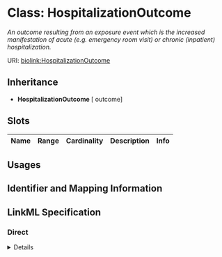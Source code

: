 # Class: HospitalizationOutcome
_An outcome resulting from an exposure event which is the increased manifestation of acute (e.g. emergency room visit) or chronic (inpatient) hospitalization._





URI: [biolink:HospitalizationOutcome](https://w3id.org/biolink/vocab/HospitalizationOutcome)




## Inheritance

* **HospitalizationOutcome** [ outcome]




## Slots

| Name | Range | Cardinality | Description  | Info |
| ---  | --- | --- | --- | --- |


## Usages



## Identifier and Mapping Information









## LinkML Specification

<!-- TODO: investigate https://stackoverflow.com/questions/37606292/how-to-create-tabbed-code-blocks-in-mkdocs-or-sphinx -->

### Direct

<details>
```yaml
name: hospitalization outcome
description: An outcome resulting from an exposure event which is the increased manifestation
  of acute (e.g. emergency room visit) or chronic (inpatient) hospitalization.
from_schema: https://w3id.org/biolink/biolink-model
mixins:
- outcome

```
</details>

### Induced

<details>
```yaml
name: hospitalization outcome
description: An outcome resulting from an exposure event which is the increased manifestation
  of acute (e.g. emergency room visit) or chronic (inpatient) hospitalization.
from_schema: https://w3id.org/biolink/biolink-model
mixins:
- outcome

```
</details>